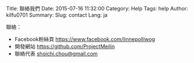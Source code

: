 Title: 聯絡我們
Date: 2015-07-16 11:32:00
Category: Help
Tags: help
Author: kilfu0701
Summary: 
Slug: contact
Lang: ja

<div>
  <div class="sub-lead-title">聯絡：</div>
  <ul>
    <li>Facebook粉絲頁 <a href="https://www.facebook.com/linnepolliwog" target="_blank">https://www.facebook.com/linnepolliwog</a></li>
    <li>開發網站 <a href="https://github.com/ProjectMeilin" target="_blank">https://github.com/ProjectMeilin</a></li>
    <li>聯絡代表 <a href="mailto:shoichi.chou@gmail.com">shoichi.chou@gmail.com</a></li>
  </ul>
</div>
